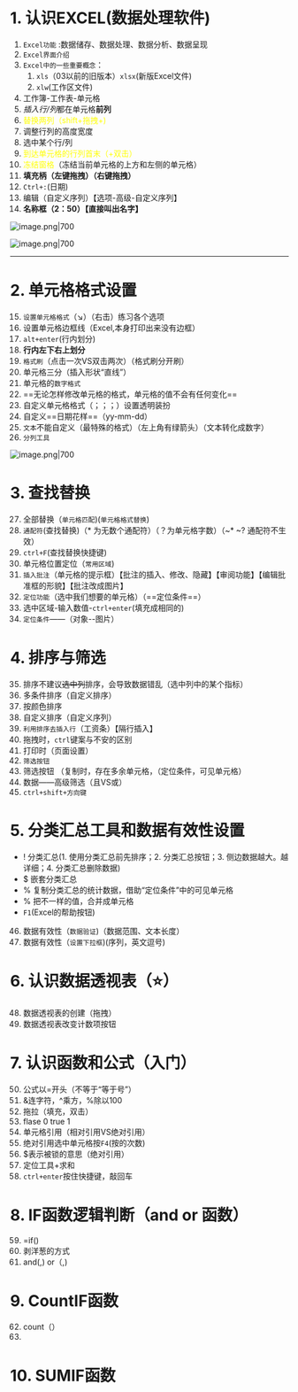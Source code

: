 # 1. 认识EXCEL(数据处理软件)
1. `Excel功能` :数据储存、数据处理、数据分析、数据呈现
2. `Excel界面介绍`
3. `Excel中的一些重要概念`：
	1. `xls`（03以前的旧版本）`xlsx`(新版Excel文件)
	2. `xlw`(工作区文件)
4. 工作簿-工作表-单元格
5. *插入行/列*都在单元格**前列**
6. <font color="#ffff00">替换两列（shift+拖拽+)</font>
7. 调整行列的高度宽度
8. 选中某个行/列
9. <font color="#ffff00"> 到达单元格的行列首末（+双击）</font>
10. <font color="#ffff00">冻结窗格</font>（冻结当前单元格的上方和左侧的单元格）
11. **填充柄（左键拖拽）（右键拖拽）**
12. `Ctrl+:`(日期)
13. 编辑（自定义序列）【选项-高级-自定义序列】
14. **名称框（2：50）【直接叫出名字】**


![image.png|700](https://fig-1321973591.cos.ap-nanjing.myqcloud.com/20241028204743.png)

![image.png|700](https://fig-1321973591.cos.ap-nanjing.myqcloud.com/20241028205229.png)

---
# 2. 单元格格式设置
15. `设置单元格格式`（↘）（右击）练习各个选项
16. 设置单元格边框线（Excel,本身打印出来没有边框）
17. `alt+enter`(行内划分)
18. **行内左下右上划分**
19. `格式刷`（点击一次VS双击两次）（格式刷分开刷）
20. 单元格三分（插入形状“直线”）
21. 单元格的`数字格式`
22. ==无论怎样修改单元格的格式，单元格的值不会有任何变化==
23. 自定义单元格格式（；；；）设置透明装扮
24. 自定义==日期花样==（yy-mm-dd）
25. `文本`不能自定义（最特殊的格式）（左上角有绿箭头）（文本转化成数字）
26. `分列工具`

![image.png|700](https://fig-1321973591.cos.ap-nanjing.myqcloud.com/20241029084449.png)
# 3. 查找替换
27. 全部替换（`单元格匹配`)(`单元格格式替换`)
28. `通配符`(查找替换)（\* 为无数个通配符）（？为单元格字数）（~\*  ~? 通配符不生效）
29. `ctrl+F`(查找替换快捷键)
30. 单元格位置定位（`常用区域`)
31. `插入批注`（单元格的提示框）【批注的插入、修改、隐藏】【审阅功能】【编辑批准框的形貌】【批注改成图片】
32. `定位功能`（选中我们想要的单元格）（==定位条件==）
33. 选中区域-输入数值-`ctrl+enter`(填充成相同的)
34. `定位条件`——（对象--图片）

# 4. 排序与筛选
35. 排序不建议~~选中列~~排序，会导致数据错乱（选中列中的某个指标）
36. 多条件排序（自定义排序）
37. 按颜色排序
38. 自定义排序（自定义序列）
39. `利用排序去插入行`（工资条）【隔行插入】
40. 拖拽时，`ctrl`键案与不安的区别
41. 打印时（页面设置）
42. `筛选按钮`
43. 筛选按钮 （复制时，存在多余单元格，（定位条件，可见单元格）
44. 数据——高级筛选（且VS或）
45. `ctrl+shift+方向键`

# 5. 分类汇总工具和数据有效性设置
- !  分类汇总(1. 使用分类汇总前先排序；2. 分类汇总按钮；3. 侧边数据越大。越详细；4. 分类汇总删除数据)
- $ 嵌套分类汇总
- % 复制分类汇总的统计数据，借助“定位条件”中的可见单元格
- % 把不一样的值，合并成单元格
- `F1`(Excel的帮助按钮)
46. 数据有效性（`数据验证`)（数据范围、文本长度）
47. 数据有效性（`设置下拉框`)(序列，英文逗号)

# 6. 认识数据透视表（⭐）
48. 数据透视表的创建（拖拽）
49. 数据透视表改变计数项按钮

# 7. 认识函数和公式（入门）
50. 公式以=开头（不等于“等于号”）
51. &连字符，^乘方，%除以100
52. 拖拉（填充，双击）
53. flase 0  true  1
54. 单元格引用（相对引用VS绝对引用）
55. 绝对引用选中单元格按`F4`(按的次数)
56. $表示被锁的意思（绝对引用）
57. 定位工具+求和
58. `ctrl+enter`按住快捷键，敲回车

# 8. IF函数逻辑判断（and or 函数）

59. =if()
60. 剥洋葱的方式
61. and(,) or（,)

# 9. CountIF函数
62. count（）
63. 
# 10. SUMIF函数
































